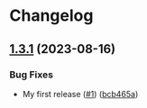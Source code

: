 # Changelog

## [1.3.1](https://github.com/Gibby/docker-speedtest-influxdbv2/compare/v1.3.0...v1.3.1) (2023-08-16)


### Bug Fixes

* My first release ([#1](https://github.com/Gibby/docker-speedtest-influxdbv2/issues/1)) ([bcb465a](https://github.com/Gibby/docker-speedtest-influxdbv2/commit/bcb465a93825f5b6a62da000ed3393d5966506bd))
